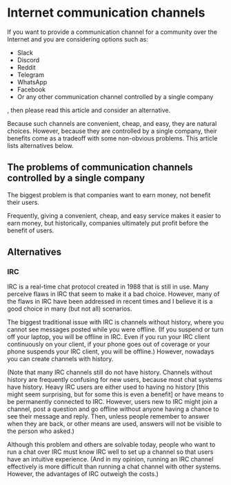 # Internet communication channels

If you want to provide a communication channel for a community over the Internet and you are considering options such as:

* Slack
* Discord
* Reddit
* Telegram
* WhatsApp
* Facebook
* Or any other communication channel controlled by a single company

, then please read this article and consider an alternative.

Because such channels are convenient, cheap, and easy, they are natural choices.
However, because they are controlled by a single company, their benefits come as a tradeoff with some non-obvious problems.
This article lists alternatives below.

## The problems of communication channels controlled by a single company

The biggest problem is that companies want to earn money, not benefit their users.

Frequently, giving a convenient, cheap, and easy service makes it easier to earn money, but historically, companies ultimately put profit before the benefit of users.

## Alternatives

### IRC

IRC is a real-time chat protocol created in 1988 that is still in use.
Many perceive flaws in IRC that seem to make it a bad choice.
However, many of the flaws in IRC have been addressed in recent times and I believe it is a good choice in many (but not all) scenarios.

The biggest traditional issue with IRC is channels without history, where you cannot see messages posted while you were offline.
(If you suspend or turn off your laptop, you will be offline in IRC.
Even if you run your IRC client continuously on your client, if your phone goes out of coverage or your phone suspends your IRC client, you will be offline.)
However, nowadays you can create channels with history.

(Note that many IRC channels still do not have history.
Channels without history are frequently confusing for new users, because most chat systems have history.
Heavy IRC users are either used to having no history [this might seem surprising, but for some this is even a benefit] or have means to be permanently connected to IRC.
However, users new to IRC might join a channel, post a question and go offline without anyone having a chance to see their message and reply.
Then, unless people remember to answer when they are back, or other means are used, answers will not be visible to the person who asked.)

Although this problem and others are solvable today, people who want to run a chat over IRC must know IRC well to set up a channel so that users have an intuitive experience.
(And in my opinion, running an IRC channel effectively is more difficult than running a chat channel with other systems.
However, the advantages of IRC outweigh the costs.)


